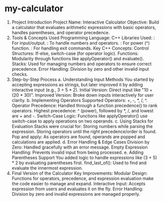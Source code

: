 # my-calculator
1. Project Introduction
Project Name: Interactive Calculator
Objective: Build a calculator that evaluates arithmetic expressions with basic operators, handles parentheses, and operator precedence.
2. Tools & Concepts Used
Programming Language: C++
Libraries Used:
<iostream>: For input/output.
<stack>: To handle numbers and operators.
<cmath>: For power (^) function.
<cstdlib>: For handling exit commands.
Key C++ Concepts:
Control Structures: If-else, switch-case (for operator logic).
Functions: Modularity through functions like applyOperator() and evaluate().
Stacks: Used for managing numbers and operators to ensure correct precedence.
Error Handling: Division by zero and other invalid input checks.
3. Step-by-Step Process
a. Understanding Input Methods
You started by accepting expressions as strings, but later improved it by adding interactive input (e.g., 3 + 5 * 2).
Initial Version: Direct input like "10 + (20 * 30)".
Improved Version: Broke down inputs interactively for user clarity.
b. Implementing Operators
Supported Operators: +, -, *, /, ^.
Operator Precedence:
Handled through a function precedence() to rank operators.
Highest precedence: ^ (power), followed by *, /, and lowest are + and -.
Switch-Case Logic: Functions like applyOperator() use switch-case to apply operations on two operands.
c. Using Stacks for Evaluation
Stacks were crucial for:
Storing numbers while parsing the expression.
Storing operators until the right precedence/order is found.
Pop and apply: As operators are found, operands are popped and calculations are applied.
d. Error Handling & Edge Cases
Division by Zero: Handled gracefully with an error message.
Empty Expression Handling: Prevents invalid input from being processed.
e. Adding Parentheses Support
You added logic to handle expressions like (3 + 5) * 2 by evaluating parentheses first.
find_last_of(): Used to find and evaluate the innermost expression.
4. Final Version of the Calculator
Key Improvements:
Modular Design: Functions for operators, precedence, and expression evaluation make the code easier to manage and expand.
Interactive Input: Accepts expression from users and evaluates it on the fly.
Error Handling: Division by zero and invalid expressions are managed properly.
